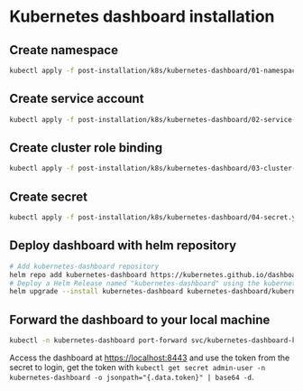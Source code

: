 # Kubernetes dashboard installation

## Create namespace
```bash
kubectl apply -f post-installation/k8s/kubernetes-dashboard/01-namespace.yaml
```

## Create service account
```bash
kubectl apply -f post-installation/k8s/kubernetes-dashboard/02-service-account.yaml
```

## Create cluster role binding
```bash
kubectl apply -f post-installation/k8s/kubernetes-dashboard/03-cluster-role-binding.yaml
```

## Create secret
```bash
kubectl apply -f post-installation/k8s/kubernetes-dashboard/04-secret.yaml
```

## Deploy dashboard with helm repository
```bash
# Add kubernetes-dashboard repository
helm repo add kubernetes-dashboard https://kubernetes.github.io/dashboard/
# Deploy a Helm Release named "kubernetes-dashboard" using the kubernetes-dashboard chart
helm upgrade --install kubernetes-dashboard kubernetes-dashboard/kubernetes-dashboard --create-namespace --namespace kubernetes-dashboard
```

## Forward the dashboard to your local machine
```bash
kubectl -n kubernetes-dashboard port-forward svc/kubernetes-dashboard-kong-proxy 8443:443
```

Access the dashboard at [https://localhost:8443](https://localhost:8443) and use the token from the secret to login, get the token with `kubectl get secret admin-user -n kubernetes-dashboard -o jsonpath="{.data.token}" | base64 -d`.